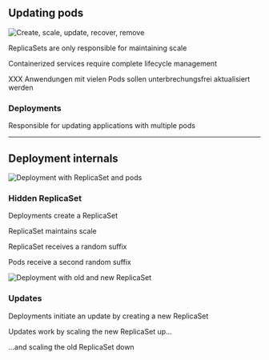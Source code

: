 ## Updating pods

![Create, scale, update, recover, remove](120_kubernetes/08_update/lifecycle.drawio.svg) <!-- .element: style="float: right; width: 8em;" -->

ReplicaSets are only responsible for maintaining scale

Containerized services require complete lifecycle management

XXX Anwendungen mit vielen Pods sollen unterbrechungsfrei aktualisiert werden

### Deployments

Responsible for updating applications with multiple pods

---

## Deployment internals

![Deployment with ReplicaSet and pods](120_kubernetes/08_update/replicaset.drawio.svg) <!-- .element: style="float: right; padding-left: 1em;" -->

### Hidden ReplicaSet

Deployments create a ReplicaSet

ReplicaSet maintains scale

ReplicaSet receives a random suffix

Pods receive a second random suffix

![Deployment with old and new ReplicaSet](120_kubernetes/08_update/updates.drawio.svg) <!-- .element: style="float: right; padding-left: 1em;" -->

### Updates

Deployments initiate an update by creating a new ReplicaSet

Updates work by scaling the new ReplicaSet up...

...and scaling the old ReplicaSet down
